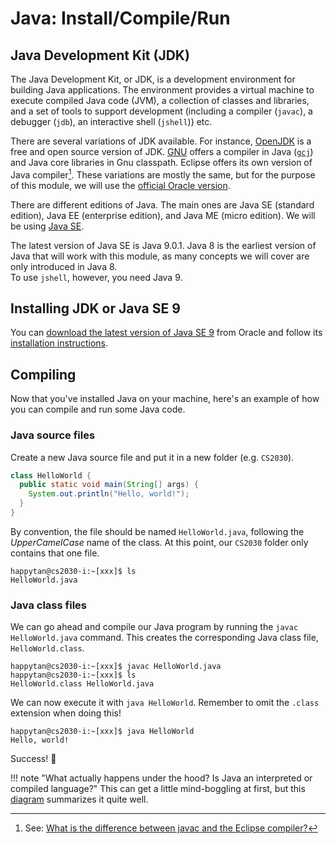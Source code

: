 # Java: Install/Compile/Run

## Java Development Kit (JDK)

The Java Development Kit, or JDK, is a development environment for building Java applications.  The environment provides a virtual machine to execute compiled Java code (JVM), a collection of classes and libraries, and a set of tools to support development (including a compiler (`javac`), a debugger (`jdb`), an interactive shell (`jshell`)) etc.

There are several variations of JDK available.  For instance, [OpenJDK](http://openjdk.java.net) is a free and open source version of JDK.  [GNU](http://www.gnu.org) offers a compiler in Java ([`gcj`](https://en.wikipedia.org/wiki/GNU_Compiler_for_Java)) and Java core libraries in Gnu classpath.
Eclipse offers its own version of Java compiler[^1].  These variations are mostly the same, but for the purpose of this module, we will use the [official Oracle version](http://www.oracle.com/technetwork/java/index.html).

[^1]: See: [What is the difference between javac and the Eclipse compiler?](https://stackoverflow.com/questions/3061654/what-is-the-difference-between-javac-and-the-eclipse-compiler)

There are different editions of Java.  The main ones are Java SE (standard edition), Java EE (enterprise edition), and Java ME (micro edition).  We will be using [Java SE](http://www.oracle.com/technetwork/java/javase/overview/index.html).

The latest version of Java SE is Java 9.0.1.
Java 8 is the earliest version of Java that will work with this module, as many concepts we will cover are only introduced in Java 8.  
To use `jshell`, however, you need Java 9.

## Installing JDK or Java SE 9

You can [download the latest version of Java SE 9](http://www.oracle.com/technetwork/java/javase/downloads/index.html) from Oracle and follow its [installation instructions](https://docs.oracle.com/javase/9/install/overview-jdk-9-and-jre-9-installation.htm#JSJIG-GUID-8677A77F-231A-40F7-98B9-1FD0B48C346A).

## Compiling

Now that you've installed Java on your machine, here's an example of how you can compile and run some Java code.

### Java source files

Create a new Java source file and put it in a new folder (e.g. `CS2030`).

```java
class HelloWorld {
  public static void main(String[] args) {
    System.out.println("Hello, world!");
  }
}
```

By convention, the file should be named `HelloWorld.java`, following the _UpperCamelCase_ name of the class. At this point, our `CS2030` folder only contains that one file.

```
happytan@cs2030-i:~[xxx]$ ls
HelloWorld.java
```

### Java class files

We can go ahead and compile our Java program by running the `javac HelloWorld.java` command. This creates the corresponding Java class file, `HelloWorld.class`.

```
happytan@cs2030-i:~[xxx]$ javac HelloWorld.java
happytan@cs2030-i:~[xxx]$ ls
HelloWorld.class HelloWorld.java
```

We can now execute it with `java HelloWorld`. Remember to omit the `.class` extension when doing this!

```
happytan@cs2030-i:~[xxx]$ java HelloWorld
Hello, world!
```

Success! 🎉

!!! note "What actually happens under the hood? Is Java an interpreted or compiled language?"
    This can get a little mind-boggling at first, but this [diagram](https://stackoverflow.com/questions/1326071/is-java-a-compiled-or-an-interpreted-programming-language/36394113#36394113) summarizes it quite well.
